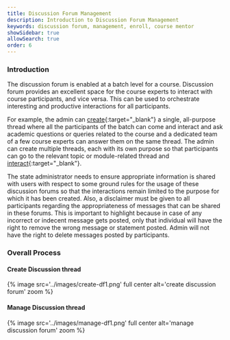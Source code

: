 ```yaml
---
title: Discussion Forum Management
description: Introduction to Discussion Forum Management
keywords: discussion forum, management, enroll, course mentor
showSidebar: true
allowSearch: true
order: 6
---
```


### Introduction

The discussion forum is enabled at a batch level for a course. Discussion forum provides an excellent space for the course experts to interact with course participants, and vice versa. This can be used to orchestrate interesting and productive interactions for all participants. 

For example, the admin can [create](../discussion-forum-management/index.html){:target="_blank"} a single, all-purpose thread where all the participants of the batch can come and interact and ask academic questions or queries related to the course and a dedicated team of a few course experts can answer them on the same thread. The admin can create multiple threads, each with its own purpose so that participants can go to the relevant topic or module-related thread and [interact](../discussion-forum-management/participate-df.html){:target="_blank"}.

The state administrator needs to ensure appropriate information is shared with users with respect to some ground rules for the usage of these discussion forums so that the interactions remain limited to the purpose for which it has been created. Also, a disclaimer must be given to all participants regarding the appropriateness of messages that can be shared in these forums. This is important to highlight because in case of any incorrect or indecent message gets posted, only that individual will have the right to remove the wrong message or statement posted. Admin will not have the right to delete messages posted by participants.

### Overall Process

#### Create Discussion thread

{% image src='../images/create-df1.png' full center  alt='create discussion forum' zoom %}

#### Manage Discussion thread

{% image src='../images/manage-df1.png' full center  alt='manage discussion forum' zoom %}
